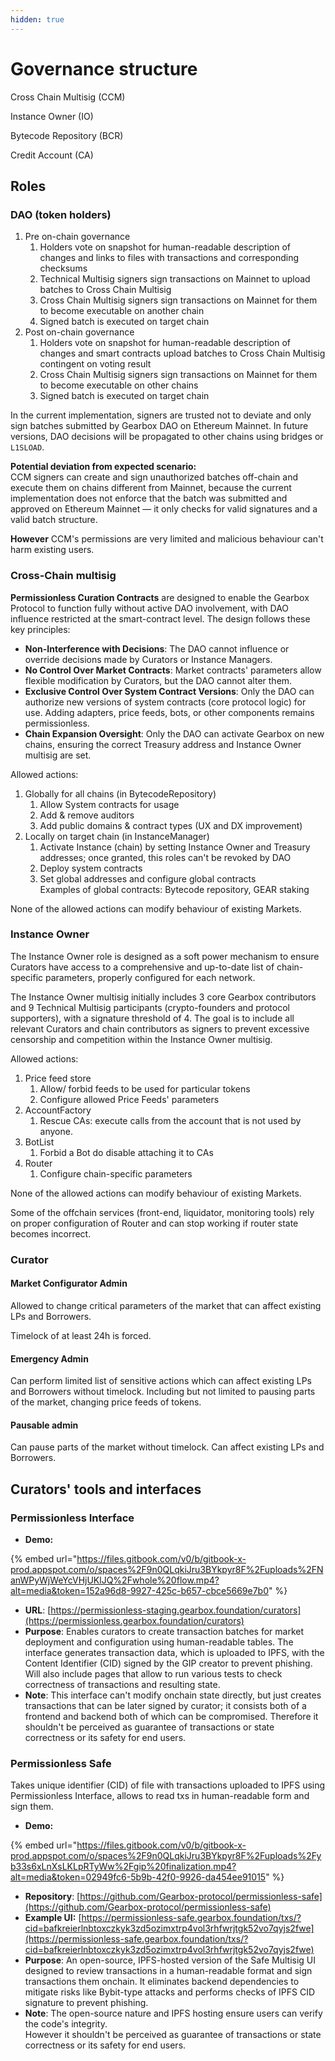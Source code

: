```yaml
---
hidden: true
---
```


# Governance structure

Cross Chain Multisig (CCM)

Instance Owner (IO)

Bytecode Repository (BCR)

Credit Account (CA)

## Roles

### DAO (token holders)&#x20;

1. Pre on-chain governance
   1. Holders vote on snapshot for human-readable description of changes and links to files with transactions and corresponding checksums
   2. Technical Multisig signers sign transactions on Mainnet to upload batches to Cross Chain Multisig
   3. Cross Chain Multisig signers sign transactions on Mainnet for them to become executable on another chain
   4. Signed batch is executed on target chain
2. Post on-chain governance
   1. Holders vote on snapshot for human-readable description of changes and smart contracts upload batches to Cross Chain Multisig contingent on voting result
   2. Cross Chain Multisig signers sign transactions on Mainnet for them to become executable on other chains
   3. Signed batch is executed on target chain

In the current implementation, signers are trusted not to deviate and only sign batches submitted by Gearbox DAO on Ethereum Mainnet. In future versions, DAO decisions will be propagated to other chains using bridges or `L1SLOAD`.

**Potential deviation from expected scenario:** \
CCM signers can create and sign unauthorized batches off-chain and execute them on chains different from Mainnet, because the current implementation does not enforce that the batch was submitted and approved on Ethereum Mainnet — it only checks for valid signatures and a valid batch structure.

**However** CCM's permissions are very limited and malicious behaviour can't harm existing users.

### Cross-Chain multisig

**Permissionless Curation Contracts** are designed to enable the Gearbox Protocol to function fully without active DAO involvement, with DAO influence restricted at the smart-contract level. The design follows these key principles:

* **Non-Interference with Decisions**: The DAO cannot influence or override decisions made by Curators or Instance Managers.
* **No Control Over Market Contracts**: Market contracts' parameters allow flexible modification by Curators, but the DAO cannot alter them.
* **Exclusive Control Over System Contract Versions**: Only the DAO can authorize new versions of system contracts (core protocol logic) for use. Adding adapters, price feeds, bots, or other components remains permissionless.
* **Chain Expansion Oversight**: Only the DAO can activate Gearbox on new chains, ensuring the correct Treasury address and Instance Owner multisig are set.

Allowed actions:

1. Globally for all chains (in BytecodeRepository)
   1. Allow System contracts for usage
   2. Add & remove auditors
   3. Add public domains & contract types (UX and DX improvement)
2. Locally on target chain (in InstanceManager)
   1. Activate Instance (chain) by setting Instance Owner and Treasury addresses; once granted, this roles can't be revoked by DAO
   2. Deploy system contracts
   3. Set global addresses and configure global contracts\
      Examples of global contracts: Bytecode repository, GEAR staking

None of the allowed actions can modify behaviour of existing Markets.

### Instance Owner

The Instance Owner role is designed as a soft power mechanism to ensure Curators have access to a comprehensive and up-to-date list of chain-specific parameters, properly configured for each network.

The Instance Owner multisig initially includes 3 core Gearbox contributors and 9 Technical Multisig participants (crypto-founders and protocol supporters), with a signature threshold of 4. The goal is to include all relevant Curators and chain contributors as signers to prevent excessive censorship and  competition within the Instance Owner multisig.

Allowed actions:

1. Price feed store
   1. Allow/ forbid feeds to be used for particular tokens
   2. Configure allowed Price Feeds' parameters
2. AccountFactory
   1. Rescue CAs: execute calls from the account that is not used by anyone.
3. BotList
   1. Forbid a Bot do disable attaching it to CAs
4. Router
   1. Configure chain-specific parameters

None of the allowed actions can modify behaviour of existing Markets.

Some of the offchain services (front-end, liquidator, monitoring tools) rely on proper configuration of Router and can stop working if router state becomes incorrect.

### Curator

#### Market Configurator Admin

Allowed to change critical parameters of the market that can affect existing LPs and Borrowers.

Timelock of at least 24h is forced.

#### Emergency Admin

Can perform limited list of sensitive actions which can affect existing LPs and Borrowers without timelock. Including but not limited to pausing parts of the market, changing price feeds of tokens.&#x20;

#### Pausable admin

Can pause parts of the market without timelock. Can affect existing LPs and Borrowers.

## Curators' tools and interfaces

### Permissionless Interface

* **Demo:**

{% embed url="https://files.gitbook.com/v0/b/gitbook-x-prod.appspot.com/o/spaces%2F9n0QLqkiJru3BYkpyr8F%2Fuploads%2FNanWPyWjWeYcVHjUKlJQ%2Fwhole%20flow.mp4?alt=media&token=152a96d8-9927-425c-b657-cbce5669e7b0" %}

* **URL**: [https://permissionless-staging.gearbox.foundation/curators](https://permissionless.gearbox.foundation/curators)
* **Purpose**: Enables curators to create transaction batches for market deployment and configuration using human-readable tables. The interface generates transaction data, which is uploaded to IPFS, with the Content Identifier (CID) signed by the GIP creator to prevent phishing.\
  Will also include pages that allow to run various tests to check correctness of transactions and resulting state.&#x20;
* **Note**: This interface can't modify onchain state directly, but just creates transactions that can be later signed by curator; it consists both of a frontend and backend both of which can be compromised. Therefore it shouldn't be perceived as guarantee of transactions or state correctness or its safety for end users.

### Permissionless Safe

Takes unique identifier (CID) of file with transactions uploaded to IPFS using Permissionless Interface, allows to read txs in human-readable form and sign them.

* **Demo:**

{% embed url="https://files.gitbook.com/v0/b/gitbook-x-prod.appspot.com/o/spaces%2F9n0QLqkiJru3BYkpyr8F%2Fuploads%2Fyb33s6xLnXsLKLpRTyWw%2Fgip%20finalization.mp4?alt=media&token=02949fc6-5b9b-42f0-9926-da454ee91015" %}

* **Repository**: [https://github.com/Gearbox-protocol/permissionless-safe](https://github.com/Gearbox-protocol/permissionless-safe)
* **Example UI:** [https://permissionless-safe.gearbox.foundation/txs/?cid=bafkreierlnbtoxczkyk3zd5ozimxtrp4vol3rhfwrjtgk52vo7qyjs2fwe](https://permissionless-safe.gearbox.foundation/txs/?cid=bafkreierlnbtoxczkyk3zd5ozimxtrp4vol3rhfwrjtgk52vo7qyjs2fwe)
* **Purpose**: An open-source, IPFS-hosted version of the Safe Multisig UI designed to review transactions in a human-readable format and sign transactions them onchain. It eliminates backend dependencies to mitigate risks like Bybit-type attacks and performs checks of IPFS CID signature to prevent phishing.
* **Note**: The open-source nature and IPFS hosting ensure users can verify the code's integrity.\
  However it shouldn't be perceived as guarantee of transactions or state correctness or its safety for end users.

